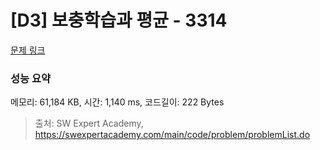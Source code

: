 # [D3] 보충학습과 평균 - 3314 

[문제 링크](https://swexpertacademy.com/main/code/problem/problemDetail.do?contestProbId=AWBnA2jaxDsDFAWr) 

### 성능 요약

메모리: 61,184 KB, 시간: 1,140 ms, 코드길이: 222 Bytes



> 출처: SW Expert Academy, https://swexpertacademy.com/main/code/problem/problemList.do